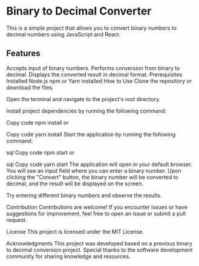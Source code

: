 # Binary to Decimal Converter
This is a simple project that allows you to convert binary numbers to decimal numbers using JavaScript and React.

## Features
Accepts input of binary numbers.
Performs conversion from binary to decimal.
Displays the converted result in decimal format.
Prerequisites
Installed Node.js
npm or Yarn installed
How to Use
Clone the repository or download the files.

Open the terminal and navigate to the project's root directory.

Install project dependencies by running the following command:

Copy code
npm install
or

Copy code
yarn install
Start the application by running the following command:

sql
Copy code
npm start
or

sql
Copy code
yarn start
The application will open in your default browser. You will see an input field where you can enter a binary number. Upon clicking the "Convert" button, the binary number will be converted to decimal, and the result will be displayed on the screen.

Try entering different binary numbers and observe the results.

Contribution
Contributions are welcome! If you encounter issues or have suggestions for improvement, feel free to open an issue or submit a pull request.

License
This project is licensed under the MIT License.

Acknowledgments
This project was developed based on a previous binary to decimal conversion project.
Special thanks to the software development community for sharing knowledge and resources.
